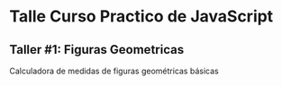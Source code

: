 # Talle Curso Practico de JavaScript

## Taller #1: Figuras Geometricas
Calculadora de medidas de figuras geométricas básicas
